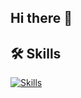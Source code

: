 ## Hi there 👋

## 🛠️ Skills  
[![Skills](https://skillicons.dev/icons?i=cpp,java,cs,dotnet,py,,mysql,sqlite)](https://skillicons.dev)

